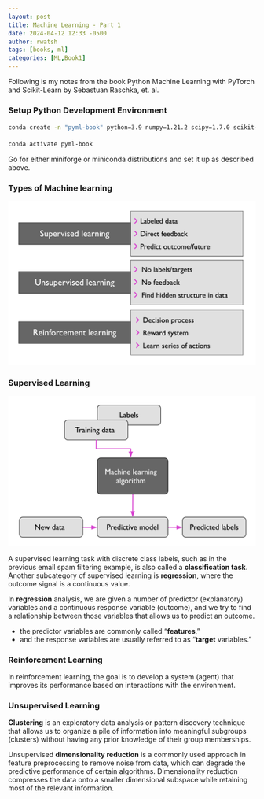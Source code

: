 ```yaml
---
layout: post
title: Machine Learning - Part 1 
date: 2024-04-12 12:33 -0500
author: rwatsh
tags: [books, ml]
categories: [ML,Book1]
---
```

Following is my notes from the book Python Machine Learning with PyTorch and Scikit-Learn by Sebastuan Raschka, et. al.

### Setup Python Development Environment

```bash
conda create -n "pyml-book" python=3.9 numpy=1.21.2 scipy=1.7.0 scikit-learn=1.0 matplotlib=3.4.3 pandas=1.3.2

conda activate pyml-book
```

Go for either miniforge or miniconda distributions and set it up as described above.

### Types of Machine learning

![image-20240412105606096](/assets/images/image-20240412105606096.png)

### Supervised Learning

![image-20240412113818576](/assets/images/image-20240412113818576.png)

A supervised learning task with discrete class labels, such as in the previous email spam filtering example, is also called a **classification task**. Another subcategory of supervised learning is **regression**, where the outcome signal is a continuous value.

In **regression** analysis, we are given a number of predictor (explanatory) variables and a continuous response variable (outcome), and we try to find a relationship between those variables that allows us to predict an outcome.

-  the predictor variables are commonly called “**features**,” 
- and the response variables are usually referred to as “**target** variables.”

### Reinforcement Learning

In reinforcement learning, the goal is to develop a system (agent) that improves its performance based on interactions with the environment.

### Unsupervised Learning

**Clustering** is an exploratory data analysis or pattern discovery technique that allows us to organize a pile of information into meaningful subgroups (clusters) without having any prior knowledge of their group memberships.

Unsupervised **dimensionality reduction** is a commonly used approach in feature preprocessing to remove noise from data, which can degrade the predictive performance of certain algorithms. Dimensionality reduction compresses the data onto a smaller dimensional subspace while retaining most of the relevant information.

